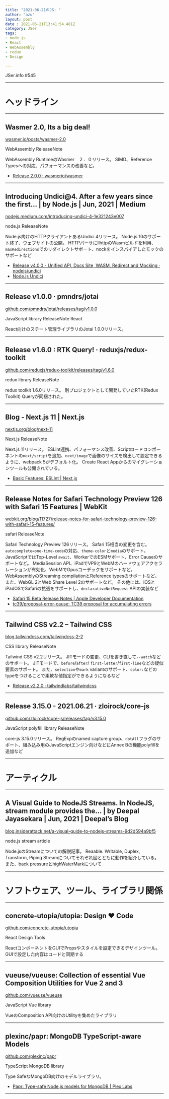 ```yaml
---
title: "2021-06-21のJS: "
author: "azu"
layout: post
date : 2021-06-21T13:41:54.481Z
category: JSer
tags:
- node.js
- React
- WebAssembly
- redux
- Design

---
```


JSer.info #545

----

<h1 class="site-genre">ヘッドライン</h1>

----

## Wasmer 2.0, Its a big deal!
[wasmer.io/posts/wasmer-2.0](https://wasmer.io/posts/wasmer-2.0 "Wasmer 2.0, Its a big deal!")
<p class="jser-tags jser-tag-icon"><span class="jser-tag">WebAssembly</span> <span class="jser-tag">ReleaseNote</span></p>

WebAssembly RuntimeのWasmer　２．０リリース。
SIMD、Reference Typesへの対応、パフォーマンスの改善など。

- [Release 2.0.0 · wasmerio/wasmer](https://github.com/wasmerio/wasmer/releases/tag/2.0.0 "Release 2.0.0 · wasmerio/wasmer")

----

## Introducing Undici@4. After a few years since the first… | by Node.js | Jun, 2021 | Medium
[nodejs.medium.com/introducing-undici-4-1e321243e007](https://nodejs.medium.com/introducing-undici-4-1e321243e007 "Introducing Undici@4. After a few years since the first… | by Node.js | Jun, 2021 | Medium")
<p class="jser-tags jser-tag-icon"><span class="jser-tag">node.js</span> <span class="jser-tag">ReleaseNote</span></p>

Node.js向けのHTTPクライアントあるUndici 4リリース。
Node.js 10のサポート終了、ウェブサイトの公開。
HTTPパーサにllhttpのWasmビルドを利用、`maxRedirections`でのリダイレクトサポート、nockをインスパイアしたモックのサポートなど

- [Release v4.0.0 - Unified API, Docs Site, WASM, Redirect and Mocking · nodejs/undici](https://github.com/nodejs/undici/releases/tag/v4.0.0 "Release v4.0.0 - Unified API, Docs Site, WASM, Redirect and Mocking · nodejs/undici")
- [Node.js Undici](https://undici.nodejs.org/#/ "Node.js Undici")

----

## Release v1.0.0 · pmndrs/jotai
[github.com/pmndrs/jotai/releases/tag/v1.0.0](https://github.com/pmndrs/jotai/releases/tag/v1.0.0 "Release v1.0.0 · pmndrs/jotai")
<p class="jser-tags jser-tag-icon"><span class="jser-tag">JavaScript</span> <span class="jser-tag">library</span> <span class="jser-tag">ReleaseNote</span> <span class="jser-tag">React</span></p>

React向けのステート管理ライブラリのJotai 1.0.0リリース。


----

## Release v1.6.0 : RTK Query! · reduxjs/redux-toolkit
[github.com/reduxjs/redux-toolkit/releases/tag/v1.6.0](https://github.com/reduxjs/redux-toolkit/releases/tag/v1.6.0 "Release v1.6.0 : RTK Query! · reduxjs/redux-toolkit")
<p class="jser-tags jser-tag-icon"><span class="jser-tag">redux</span> <span class="jser-tag">library</span> <span class="jser-tag">ReleaseNote</span></p>

redux toolkit 1.6.0リリース。
別プロジェクトとして開発していたRTK(Redux Toolkit) Queryが同梱された。


----

## Blog - Next.js 11 | Next.js
[nextjs.org/blog/next-11](https://nextjs.org/blog/next-11 "Blog - Next.js 11 | Next.js")
<p class="jser-tags jser-tag-icon"><span class="jser-tag">Next.js</span> <span class="jser-tag">ReleaseNote</span></p>

Next.js 11リリース。
ESLint連携、パフォーマンス改善、Scriptロードコンポーネントの`next/script`を追加、`next/image`で画像のサイズを検出して設定できるように、webpack 5がデフォルト化。
Create React Appからのマイグレーションツールも公開されている。

- [Basic Features: ESLint | Next.js](https://nextjs.org/docs/basic-features/eslint "Basic Features: ESLint | Next.js")

----

## Release Notes for Safari Technology Preview 126 with Safari 15 Features | WebKit
[webkit.org/blog/11727/release-notes-for-safari-technology-preview-126-with-safari-15-features/](https://webkit.org/blog/11727/release-notes-for-safari-technology-preview-126-with-safari-15-features/ "Release Notes for Safari Technology Preview 126 with Safari 15 Features | WebKit")
<p class="jser-tags jser-tag-icon"><span class="jser-tag">safari</span> <span class="jser-tag">ReleaseNote</span></p>

Safari Technology Preview 126リリース。
Safari 15相当の変更を含む。
`autocomplete=one-time-code`の対応、`theme-color`と`media`のサポート。
JavaScriptではTop-Level `await`、WorkerでのESMサポート、Error Causeのサポートなど。
MediaSession API、iPadでVP9とWebMのハードウェアアクセラレーションが有効化、WebMでOpusコーデックをサポートなど。
WebAssemblyのStreaming compilationとReference typesのサポートなど。
また、WebGL 2とWeb Share Level 2のサポートなど。
その他には、iOSとiPadOSでSafariの拡張をサポートし、`declarativeNetRequest` APIの実装など

- [Safari 15 Beta Release Notes | Apple Developer Documentation](https://developer.apple.com/documentation/Safari-Release-Notes/safari-15-beta-release-notes "Safari 15 Beta Release Notes | Apple Developer Documentation")
- [tc39/proposal-error-cause: TC39 proposal for accumulating errors](https://github.com/tc39/proposal-error-cause "tc39/proposal-error-cause: TC39 proposal for accumulating errors")

----

## Tailwind CSS v2.2 – Tailwind CSS
[blog.tailwindcss.com/tailwindcss-2-2](https://blog.tailwindcss.com/tailwindcss-2-2 "Tailwind CSS v2.2 – Tailwind CSS")
<p class="jser-tags jser-tag-icon"><span class="jser-tag">CSS</span> <span class="jser-tag">library</span> <span class="jser-tag">ReleaseNote</span></p>

Tailwind CSS v2.2リリース。
JITモードの変更、CLIを書き直して`--watch`などのサポート。
JITモードで、`before`/`after`/ `first-letter`/`first-line`などの疑似要素のサポート。
また、`selection`や`mark` variantのサポート、`color:`などのtypeをつけることで柔軟な値指定ができるようになるなど

- [Release v2.2.0 · tailwindlabs/tailwindcss](https://github.com/tailwindlabs/tailwindcss/releases/tag/v2.2.0#changes-and-deprecations "Release v2.2.0 · tailwindlabs/tailwindcss")

----

## Release 3.15.0 - 2021.06.21 · zloirock/core-js
[github.com/zloirock/core-js/releases/tag/v3.15.0](https://github.com/zloirock/core-js/releases/tag/v3.15.0 "Release 3.15.0 - 2021.06.21 · zloirock/core-js")
<p class="jser-tags jser-tag-icon"><span class="jser-tag">JavaScript</span> <span class="jser-tag">polyfill</span> <span class="jser-tag">library</span> <span class="jser-tag">ReleaseNote</span></p>

core-js 3.15.0リリース。
RegExpのnamed capture group、`dotAll`フラグのサポート、組み込み用のJavaScriptエンジン向けなどにAnnex Bの機能polyfillを追加など


----
<h1 class="site-genre">アーティクル</h1>

----

## A Visual Guide to NodeJS Streams. In NodeJS, stream module provides the… | by Deepal Jayasekara | Jun, 2021 | Deepal’s Blog
[blog.insiderattack.net/a-visual-guide-to-nodejs-streams-9d2d594a9bf5](https://blog.insiderattack.net/a-visual-guide-to-nodejs-streams-9d2d594a9bf5 "A Visual Guide to NodeJS Streams. In NodeJS, stream module provides the… | by Deepal Jayasekara | Jun, 2021 | Deepal’s Blog")
<p class="jser-tags jser-tag-icon"><span class="jser-tag">node.js</span> <span class="jser-tag">stream</span> <span class="jser-tag">article</span></p>

Node.jsのStreamについての解説記事。
Reaable. Writable, Duplex, Transform,  Piping Streamについてそれぞれ図とともに動作を紹介している。
また、back pressureとhighWaterMarkについて


----
<h1 class="site-genre">ソフトウェア、ツール、ライブラリ関係</h1>

----

## concrete-utopia/utopia: Design ❤️ Code
[github.com/concrete-utopia/utopia](https://github.com/concrete-utopia/utopia "concrete-utopia/utopia: Design ❤️ Code")
<p class="jser-tags jser-tag-icon"><span class="jser-tag">React</span> <span class="jser-tag">Design</span> <span class="jser-tag">Tools</span></p>

ReactコンポーネントをGUIでPropsやスタイルを設定できるデザインツール。
GUIで設定した内容はコードと同期する


----

## vueuse/vueuse: Collection of essential Vue Composition Utilities for Vue 2 and 3
[github.com/vueuse/vueuse](https://github.com/vueuse/vueuse "vueuse/vueuse: Collection of essential Vue Composition Utilities for Vue 2 and 3")
<p class="jser-tags jser-tag-icon"><span class="jser-tag">JavaScript</span> <span class="jser-tag">Vue</span> <span class="jser-tag">library</span></p>

VueのComposition API向けのUtilityを集めたライブラリ


----

## plexinc/papr: MongoDB TypeScript-aware Models
[github.com/plexinc/papr](https://github.com/plexinc/papr "plexinc/papr: MongoDB TypeScript-aware Models")
<p class="jser-tags jser-tag-icon"><span class="jser-tag">TypeScript</span> <span class="jser-tag">MongoDB</span> <span class="jser-tag">library</span></p>

Type SafeなMongoDB向けのモデルライブラリ。

- [Papr: Type-safe Node.js models for MongoDB | Plex Labs](https://medium.com/plexlabs/papr-type-safe-node-js-models-for-mongodb-c841e8b23429 "Papr: Type-safe Node.js models for MongoDB | Plex Labs")

----
